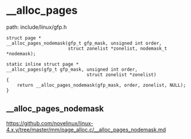 __alloc_pages
========================================

path: include/linux/gfp.h
```
struct page *
__alloc_pages_nodemask(gfp_t gfp_mask, unsigned int order,
                       struct zonelist *zonelist, nodemask_t *nodemask);

static inline struct page *
__alloc_pages(gfp_t gfp_mask, unsigned int order,
                              struct zonelist *zonelist)
{
    return __alloc_pages_nodemask(gfp_mask, order, zonelist, NULL);
}
```

__alloc_pages_nodemask
----------------------------------------

https://github.com/novelinux/linux-4.x.y/tree/master/mm/page_alloc.c/__alloc_pages_nodemask.md
